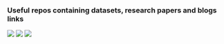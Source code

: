 ### Useful repos containing datasets, research papers and blogs links

![](https://github.com/OpsPAI/awesome-AIOps)
![](https://github.com/logpai/awesome-log-analysis)
![](https://github.com/martinliu/aiops)
